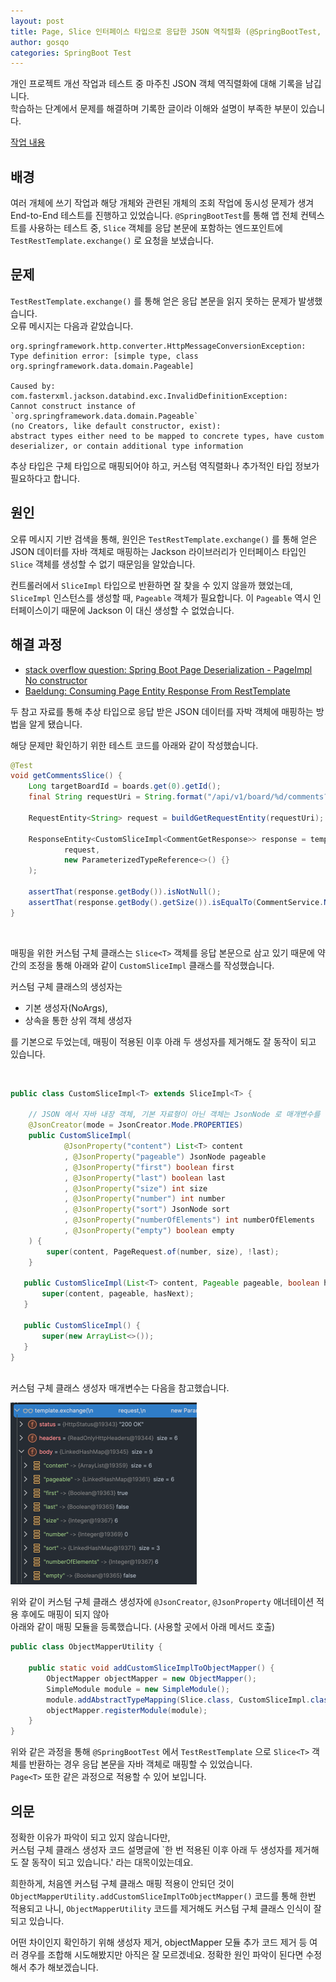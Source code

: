 ```yaml
---
layout: post
title: Page, Slice 인터페이스 타입으로 응답한 JSON 역직렬화 (@SpringBootTest, TestRestTemplate, Page<T>, Slice<T>)
author: gosqo
categories: SpringBoot Test
---
```


개인 프로젝트 개선 작업과 테스트 중 마주친 JSON 객체 역직렬화에 대해 기록을 남깁니다.   
학습하는 단계에서 문제를 해결하며 기록한 글이라 이해와 설명이 부족한 부분이 있습니다.

[작업 내용](https://github.com/gosqo/manidues/commit/cd796fb918f00887cc048150e6cb3b9272c20e86)

## 배경

여러 개체에 쓰기 작업과 해당 개체와 관련된 개체의 조회 작업에 동시성 문제가 생겨 End-to-End 테스트를 진행하고 있었습니다.
`@SpringBootTest`를 통해 앱 전체 컨텍스트를 사용하는 테스트 중, `Slice` 객체를 응답 본문에 포함하는 엔드포인트에 `TestRestTemplate.exchange()` 로 요청을 보냈습니다.

## 문제

`TestRestTemplate.exchange()` 를 통해 얻은 응답 본문을 읽지 못하는 문제가 발생했습니다.  
오류 메시지는 다음과 같았습니다.

```text
org.springframework.http.converter.HttpMessageConversionException: Type definition error: [simple type, class org.springframework.data.domain.Pageable]

Caused by: com.fasterxml.jackson.databind.exc.InvalidDefinitionException:
Cannot construct instance of `org.springframework.data.domain.Pageable`
(no Creators, like default constructor, exist):
abstract types either need to be mapped to concrete types, have custom deserializer, or contain additional type information
```

추상 타입은 구체 타입으로 매핑되어야 하고, 커스텀 역직렬화나 추가적인 타입 정보가 필요하다고 합니다.

## 원인

오류 메시지 기반 검색을 통해, 원인은 `TestRestTemplate.exchange()` 를 통해 얻은 JSON 데이터를 자바 객체로 매핑하는 Jackson 라이브러리가 인터페이스 타입인 `Slice` 객체를 생성할 수 없기 때문임을 알았습니다.

컨트롤러에서 `SliceImpl` 타입으로 반환하면 잘 찾을 수 있지 않을까 했었는데,
`SliceImpl` 인스턴스를 생성할 때, `Pageable` 객체가 필요합니다. 이 `Pageable` 역시 인터페이스이기 때문에 Jackson 이 대신 생성할 수 없었습니다.

## 해결 과정

* [stack overflow question: Spring Boot Page Deserialization - PageImpl No constructor](https://stackoverflow.com/questions/52490399/spring-boot-page-deserialization-pageimpl-no-constructor)
* [Baeldung: Consuming Page Entity Response From RestTemplate](https://www.baeldung.com/resttemplate-page-entity-response)

두 참고 자료를 통해 추상 타입으로 응답 받은 JSON 데이터를 자박 객체에 매핑하는 방법을 알게 됐습니다.

해당 문제만 확인하기 위한 테스트 코드를 아래와 같이 작성했습니다.

```java
@Test
void getCommentsSlice() {
    Long targetBoardId = boards.get(0).getId();
    final String requestUri = String.format("/api/v1/board/%d/comments?page-number=1", targetBoardId);

    RequestEntity<String> request = buildGetRequestEntity(requestUri);

    ResponseEntity<CustomSliceImpl<CommentGetResponse>> response = template.exchange(
            request,
            new ParameterizedTypeReference<>() {}
    );

    assertThat(response.getBody()).isNotNull();
    assertThat(response.getBody().getSize()).isEqualTo(CommentService.NORMAL_COMMENTS_SLICE_SIZE);
}

```

<br />


매핑을 위한 커스텀 구체 클래스는 `Slice<T>` 객체를 응답 본문으로 삼고 있기 때문에 약간의 조정을 통해 아래와 같이 `CustomSliceImpl` 클래스를 작성했습니다.   

커스텀 구체 클래스의 생성자는 

* 기본 생성자(NoArgs), 
* 상속을 통한 상위 객체 생성자

를 기본으로 두었는데, 매핑이 적용된 이후 아래 두 생성자를 제거해도 잘 동작이 되고 있습니다.


<br />

```java
public class CustomSliceImpl<T> extends SliceImpl<T> {

    // JSON 에서 자바 내장 객체, 기본 자료형이 아닌 객체는 JsonNode 로 매개변수를 받고 있었습니다.
    @JsonCreator(mode = JsonCreator.Mode.PROPERTIES)
    public CustomSliceImpl(
            @JsonProperty("content") List<T> content
            , @JsonProperty("pageable") JsonNode pageable
            , @JsonProperty("first") boolean first
            , @JsonProperty("last") boolean last
            , @JsonProperty("size") int size
            , @JsonProperty("number") int number
            , @JsonProperty("sort") JsonNode sort
            , @JsonProperty("numberOfElements") int numberOfElements
            , @JsonProperty("empty") boolean empty
    ) {
        super(content, PageRequest.of(number, size), !last);
    }

   public CustomSliceImpl(List<T> content, Pageable pageable, boolean hasNext) {
       super(content, pageable, hasNext);
   }

   public CustomSliceImpl() {
       super(new ArrayList<>());
   }
}
       

```

커스텀 구체 클래스 생성자 매개변수는 다음을 참고했습니다.

![slice-fields](/assets/img/2024-09-23-Page-Slice-인터페이스-타입으로-응답한-JSON-역직렬화/slice-fields.png)

위와 같이 커스텀 구체 클래스 생성자에 `@JsonCreator`, `@JsonProperty` 애너테이션 적용 후에도 매핑이 되지 않아   
아래와 같이 매핑 모듈을 등록했습니다. (사용할 곳에서 아래 메서드 호출)

```java
public class ObjectMapperUtility {

    public static void addCustomSliceImplToObjectMapper() {
        ObjectMapper objectMapper = new ObjectMapper();
        SimpleModule module = new SimpleModule();
        module.addAbstractTypeMapping(Slice.class, CustomSliceImpl.class); // 추상화된 인터페이스를 구체 클래스로 매핑함을 지시.
        objectMapper.registerModule(module);
    }
}

```

위와 같은 과정을 통해 `@SpringBootTest` 에서 `TestRestTemplate` 으로 `Slice<T>` 객체를 반환하는 경우 응답 본문을 자바 객체로 매핑할 수 있었습니다.   
`Page<T>` 또한 같은 과정으로 적용할 수 있어 보입니다.

## 의문

정확한 이유가 파악이 되고 있지 않습니다만,   
커스텀 구체 클래스 생성자 코드 설명글에 `한 번 적용된 이후 아래 두 생성자를 제거해도 잘 동작이 되고 있습니다.' 라는 대목이있는데요.   

희한하게, 처음엔 커스텀 구체 클래스 매핑 적용이 안되던 것이 `ObjectMapperUtility.addCustomSliceImplToObjectMapper()` 코드를 통해 한번 적용되고 나니, `ObjectMapperUtility` 코드를 제거해도 커스텀 구체 클래스 인식이 잘 되고 있습니다.

어떤 차이인지 확인하기 위해 생성자 제거, objectMapper 모듈 추가 코드 제거 등 여러 경우를 조합해 시도해봤지만 아직은 잘 모르겠네요. 정확한 원인 파악이 된다면 수정해서 추가 해보겠습니다.





